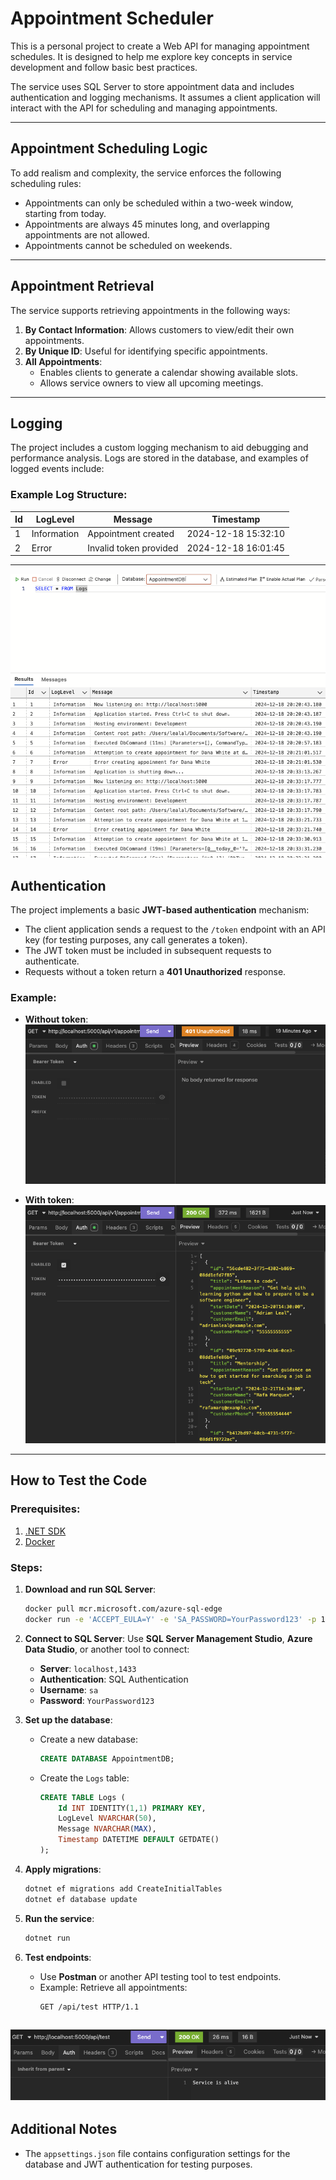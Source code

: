 # Appointment Scheduler

This is a personal project to create a Web API for managing appointment schedules. It is designed to help me explore key concepts in service development and follow basic best practices. 

The service uses SQL Server to store appointment data and includes authentication and logging mechanisms. It assumes a client application will interact with the API for scheduling and managing appointments.

---

## Appointment Scheduling Logic

To add realism and complexity, the service enforces the following scheduling rules:

- Appointments can only be scheduled within a two-week window, starting from today.
- Appointments are always 45 minutes long, and overlapping appointments are not allowed.
- Appointments cannot be scheduled on weekends.

---

## Appointment Retrieval

The service supports retrieving appointments in the following ways:

1. **By Contact Information**: Allows customers to view/edit their own appointments.
2. **By Unique ID**: Useful for identifying specific appointments.
3. **All Appointments**: 
   - Enables clients to generate a calendar showing available slots.
   - Allows service owners to view all upcoming meetings.

---

## Logging

The project includes a custom logging mechanism to aid debugging and performance analysis. Logs are stored in the database, and examples of logged events include:

### Example Log Structure:
| Id  | LogLevel   | Message               | Timestamp           |
| --- | ---------- | --------------------- | ------------------- |
| 1   | Information | Appointment created   | 2024-12-18 15:32:10 |
| 2   | Error       | Invalid token provided| 2024-12-18 16:01:45 |

---

![Log Example](assets/logs.png)

## Authentication

The project implements a basic **JWT-based authentication** mechanism:

- The client application sends a request to the `/token` endpoint with an API key (for testing purposes, any call generates a token).
- The JWT token must be included in subsequent requests to authenticate.
- Requests without a token return a **401 Unauthorized** response.

### Example:
- **Without token**:
  ![Unauthorized Request Example](assets/no-auth.png)

- **With token**:
  ![Authorized Request Example](assets/auth.png)

---

## How to Test the Code

### Prerequisites:
1. [.NET SDK](https://dotnet.microsoft.com/en-us/download)
2. [Docker](https://www.docker.com/)

### Steps:
1. **Download and run SQL Server**:
   ```bash
   docker pull mcr.microsoft.com/azure-sql-edge
   docker run -e 'ACCEPT_EULA=Y' -e 'SA_PASSWORD=YourPassword123' -p 1433:1433 -d mcr.microsoft.com/azure-sql-edge
2. **Connect to SQL Server**:
   Use **SQL Server Management Studio**, **Azure Data Studio**, or another tool to connect:
   - **Server**: `localhost,1433`
   - **Authentication**: SQL Authentication
   - **Username**: `sa`
   - **Password**: `YourPassword123`

3. **Set up the database**:
   - Create a new database:
     ```sql
     CREATE DATABASE AppointmentDB;
     ```
   - Create the `Logs` table:
     ```sql
     CREATE TABLE Logs (
         Id INT IDENTITY(1,1) PRIMARY KEY,
         LogLevel NVARCHAR(50),
         Message NVARCHAR(MAX),
         Timestamp DATETIME DEFAULT GETDATE()
     );
     ```

4. **Apply migrations**:
   ```bash
   dotnet ef migrations add CreateInitialTables
   dotnet ef database update
   ```

5. **Run the service**:
   ```bash
   dotnet run
   ```

6. **Test endpoints**:
   - Use **Postman** or another API testing tool to test endpoints.
   - Example: Retrieve all appointments:
     ```http
     GET /api/test HTTP/1.1
     ```
![Test Endpoint Example](assets/test-endpoint.png)
---

## Additional Notes

- The `appsettings.json` file contains configuration settings for the database and JWT authentication for testing purposes.
